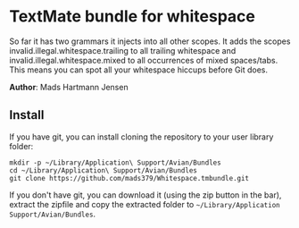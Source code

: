 TextMate bundle for whitespace
==============================

So far it has two grammars it injects into all other scopes. It adds the scopes invalid.illegal.whitespace.trailing to all trailing whitespace and invalid.illegal.whitespace.mixed to all occurrences of mixed spaces/tabs. This means you can spot all your whitespace hiccups before Git does.

**Author**: Mads Hartmann Jensen

Install
-------

If you have git, you can install cloning the repository to your user library folder:

    mkdir -p ~/Library/Application\ Support/Avian/Bundles
	cd ~/Library/Application\ Support/Avian/Bundles
    git clone https://github.com/mads379/Whitespace.tmbundle.git

If you don't have git, you can download it (using the zip button in the bar), extract the zipfile and copy the extracted folder to `~/Library/Application Support/Avian/Bundles`.
